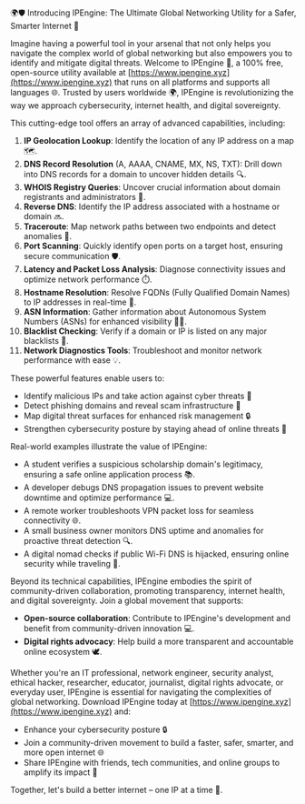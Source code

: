 🌍🛡️ Introducing IPEngine: The Ultimate Global Networking Utility for a Safer, Smarter Internet 🔐

Imagine having a powerful tool in your arsenal that not only helps you navigate the complex world of global networking but also empowers you to identify and mitigate digital threats. Welcome to IPEngine 🚀, a 100% free, open-source utility available at [https://www.ipengine.xyz](https://www.ipengine.xyz) that runs on all platforms and supports all languages 🌐. Trusted by users worldwide 🌍, IPEngine is revolutionizing the way we approach cybersecurity, internet health, and digital sovereignty.

This cutting-edge tool offers an array of advanced capabilities, including:

1. **IP Geolocation Lookup**: Identify the location of any IP address on a map 🗺️.
2. **DNS Record Resolution** (A, AAAA, CNAME, MX, NS, TXT): Drill down into DNS records for a domain to uncover hidden details 🔍.
3. **WHOIS Registry Queries**: Uncover crucial information about domain registrants and administrators 📝.
4. **Reverse DNS**: Identify the IP address associated with a hostname or domain 🔜.
5. **Traceroute**: Map network paths between two endpoints and detect anomalies 🔗.
6. **Port Scanning**: Quickly identify open ports on a target host, ensuring secure communication 🛡️.
7. **Latency and Packet Loss Analysis**: Diagnose connectivity issues and optimize network performance ⏱️.
8. **Hostname Resolution**: Resolve FQDNs (Fully Qualified Domain Names) to IP addresses in real-time 🔀.
9. **ASN Information**: Gather information about Autonomous System Numbers (ASNs) for enhanced visibility 👩‍💻.
10. **Blacklist Checking**: Verify if a domain or IP is listed on any major blacklists 🚫.
11. **Network Diagnostics Tools**: Troubleshoot and monitor network performance with ease 💡.

These powerful features enable users to:

* Identify malicious IPs and take action against cyber threats 🔴
* Detect phishing domains and reveal scam infrastructure 🤖
* Map digital threat surfaces for enhanced risk management 🔒
* Strengthen cybersecurity posture by staying ahead of online threats 🔑

Real-world examples illustrate the value of IPEngine:

* A student verifies a suspicious scholarship domain's legitimacy, ensuring a safe online application process 📚.
* A developer debugs DNS propagation issues to prevent website downtime and optimize performance 💻.
* A remote worker troubleshoots VPN packet loss for seamless connectivity 🌐.
* A small business owner monitors DNS uptime and anomalies for proactive threat detection 🔍.
* A digital nomad checks if public Wi-Fi DNS is hijacked, ensuring online security while traveling 🛫️.

Beyond its technical capabilities, IPEngine embodies the spirit of community-driven collaboration, promoting transparency, internet health, and digital sovereignty. Join a global movement that supports:

* **Open-source collaboration**: Contribute to IPEngine's development and benefit from community-driven innovation 💻.
* **Digital rights advocacy**: Help build a more transparent and accountable online ecosystem 🕊️.

Whether you're an IT professional, network engineer, security analyst, ethical hacker, researcher, educator, journalist, digital rights advocate, or everyday user, IPEngine is essential for navigating the complexities of global networking. Download IPEngine today at [https://www.ipengine.xyz](https://www.ipengine.xyz) and:

* Enhance your cybersecurity posture 🔒
* Join a community-driven movement to build a faster, safer, smarter, and more open internet 🌐
* Share IPEngine with friends, tech communities, and online groups to amplify its impact 🤝

Together, let's build a better internet – one IP at a time 🚀.